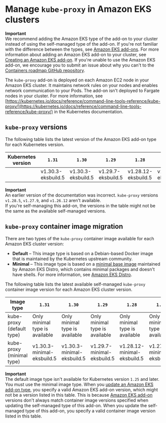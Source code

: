 # Manage `kube-proxy` in Amazon EKS clusters<a name="managing-kube-proxy"></a>

**Important**  
We recommend adding the Amazon EKS type of the add\-on to your cluster instead of using the self\-managed type of the add\-on\. If you're not familiar with the difference between the types, see [Amazon EKS add\-ons](eks-add-ons.md)\. For more information about adding an Amazon EKS add\-on to your cluster, see [Creating an Amazon EKS add\-on](creating-an-add-on.md)\. If you're unable to use the Amazon EKS add\-on, we encourage you to submit an issue about why you can't to the [Containers roadmap GitHub repository](https://github.com/aws/containers-roadmap/issues)\.

The `kube-proxy` add\-on is deployed on each Amazon EC2 node in your Amazon EKS cluster\. It maintains network rules on your nodes and enables network communication to your Pods\. The add\-on isn't deployed to Fargate nodes in your cluster\. For more information, see [https://kubernetes.io/docs/reference/command-line-tools-reference/kube-proxy/](https://kubernetes.io/docs/reference/command-line-tools-reference/kube-proxy/) in the Kubernetes documentation\.

## `kube-proxy` versions<a name="kube-proxy-versions"></a>

The following table lists the latest version of the Amazon EKS add\-on type for each Kubernetes version\.


| Kubernetes version | `1.31` | `1.30` | `1.29` | `1.28` | `1.27` | `1.26` | `1.25` | `1.24` | `1.23` | 
| --- | --- | --- | --- | --- | --- | --- | --- | --- | --- | 
|  | v1\.30\.3\-eksbuild\.5 | v1\.30\.3\-eksbuild\.5 | v1\.29\.7\-eksbuild\.5 | v1\.28\.12\-eksbuild\.5 | v1\.27\.16\-eksbuild\.3 | v1\.26\.15\-eksbuild\.10 | v1\.25\.16\-eksbuild\.13 | v1\.24\.17\-eksbuild\.19 | v1\.23\.17\-eksbuild\.16 | 

**Important**  
An earlier version of the documentation was incorrect\. `kube-proxy` versions `v1.28.5`, `v1.27.9`, and `v1.26.12` aren't available\.  
If you're self\-managing this add\-on, the versions in the table might not be the same as the available self\-managed versions\.

## `kube-proxy` container image migration<a name="managing-kube-proxy-images"></a>

There are two types of the `kube-proxy` container image available for each Amazon EKS cluster version:
+ **Default** – This image type is based on a Debian\-based Docker image that is maintained by the Kubernetes upstream community\.
+ **Minimal** – This image type is based on a [minimal base image](https://gallery.ecr.aws/eks-distro-build-tooling/eks-distro-minimal-base-iptables) maintained by Amazon EKS Distro, which contains minimal packages and doesn't have shells\. For more information, see [Amazon EKS Distro](https://distro.eks.amazonaws.com/)\.

The following table lists the latest available self\-managed `kube-proxy` container image version for each Amazon EKS cluster version\.


| Image type | `1.31` | `1.30` | `1.29` | `1.28` | `1.27` | `1.26` | `1.25` | `1.24` | `1.23` | 
| --- | --- | --- | --- | --- | --- | --- | --- | --- | --- | 
| kube\-proxy \(default type\) | Only minimal type is available | Only minimal type is available | Only minimal type is available | Only minimal type is available | Only minimal type is available | Only minimal type is available | Only minimal type is available | v1\.24\.10\-eksbuild\.2 | v1\.23\.16\-eksbuild\.2 | 
| kube\-proxy \(minimal type\) | v1\.30\.3\-minimal\-eksbuild\.5 | v1\.30\.3\-minimal\-eksbuild\.5 | v1\.29\.7\-minimal\-eksbuild\.5 | v1\.28\.12\-minimal\-eksbuild\.5 | v1\.27\.16\-minimal\-eksbuild\.3 | v1\.26\.15\-minimal\-eksbuild\.10 | v1\.25\.16\-minimal\-eksbuild\.8 | v1\.24\.17\-minimal\-eksbuild\.4 | v1\.23\.17\-minimal\-eksbuild\.5 | 

**Important**  
The default image type isn't available for Kubernetes version `1.25` and later\. You must use the minimal image type\.
When you [update an Amazon EKS add\-on type](updating-an-add-on.md), you specify a valid Amazon EKS add\-on version, which might not be a version listed in this table\. This is because [Amazon EKS add\-on](workloads-add-ons-available-eks.md#add-ons-kube-proxy) versions don't always match container image versions specified when updating the self\-managed type of this add\-on\. When you update the self\-managed type of this add\-on, you specify a valid container image version listed in this table\. 